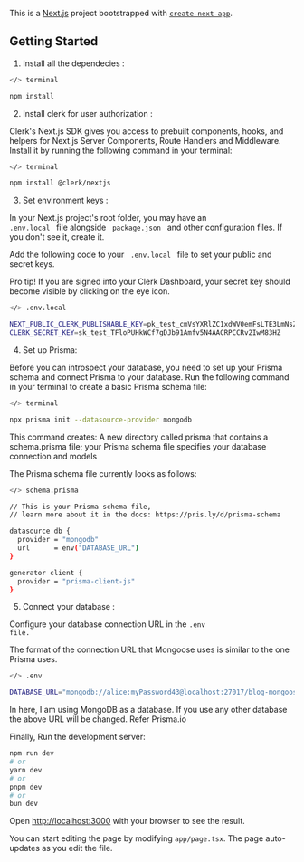 This is a [Next.js](https://nextjs.org/) project bootstrapped with [`create-next-app`](https://github.com/vercel/next.js/tree/canary/packages/create-next-app).

## Getting Started

1. Install all the dependecies :

```bash
</> terminal

npm install
```

2. Install clerk for user authorization :
   
Clerk's Next.js SDK gives you access to prebuilt components, hooks, and helpers for Next.js Server Components, Route Handlers and Middleware. Install it by running the following command in your terminal:

```bash
</> terminal

npm install @clerk/nextjs
```
3. Set environment keys :
   
In your Next.js project's root folder, you may have an <code> .env.local </code> file alongside <code> package.json </code> and other configuration files. If you don't see it, create it.

Add the following code to your <code> .env.local </code> file to set your public and secret keys.

Pro tip! If you are signed into your Clerk Dashboard, your secret key should become visible by clicking on the eye icon.

```bash
</> .env.local

NEXT_PUBLIC_CLERK_PUBLISHABLE_KEY=pk_test_cmVsYXRlZC1xdWV0emFsLTE3LmNsZXJrLmFjY291bnRzLmRldiQ
CLERK_SECRET_KEY=sk_test_TFloPUHkWCf7gDJb91Amfv5N4AACRPCCRv2IwM83HZ
```
4. Set up Prisma:
   
Before you can introspect your database, you need to set up your Prisma schema and connect Prisma to your database. Run the following command in your terminal to create a basic Prisma schema file:

```bash
</> terminal

npx prisma init --datasource-provider mongodb
```

This command creates:
A new directory called prisma that contains a schema.prisma file; your Prisma schema file specifies your database connection and models

The Prisma schema file currently looks as follows:

```bash
</> schema.prisma

// This is your Prisma schema file,
// learn more about it in the docs: https://pris.ly/d/prisma-schema

datasource db {
  provider = "mongodb"
  url      = env("DATABASE_URL")
}

generator client {
  provider = "prisma-client-js"
}
```
5. Connect your database :
   
Configure your database connection URL in the <code>.env file.</code>

The format of the connection URL that Mongoose uses is similar to the one Prisma uses.

```bash
</> .env

DATABASE_URL="mongodb://alice:myPassword43@localhost:27017/blog-mongoose"
```
In here, I am using MongoDB as a database. If you use any other database the above URL will be changed. Refer Prisma.io

Finally, Run the development server:

```bash
npm run dev
# or
yarn dev
# or
pnpm dev
# or
bun dev
```

Open [http://localhost:3000](http://localhost:3000) with your browser to see the result.

You can start editing the page by modifying `app/page.tsx`. The page auto-updates as you edit the file.


